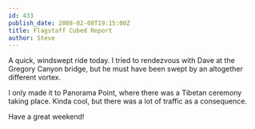 ```yaml
---
id: 433
publish_date: 2008-02-08T19:15:00Z
title: Flagstaff Cubed Report
author: Steve
---
```

A quick, windswept ride today. I tried to rendezvous with Dave at the Gregory Canyon bridge, but he must have been swept by an altogether different vortex.

I only made it to Panorama Point, where there was a Tibetan ceremony taking place. Kinda cool, but there was a lot of traffic as a consequence.

Have a great weekend!